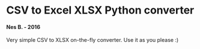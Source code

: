 # CSV to Excel XLSX Python converter
#### Nes B. - 2016

Very simple CSV to XLSX on-the-fly converter. Use it as you please :)